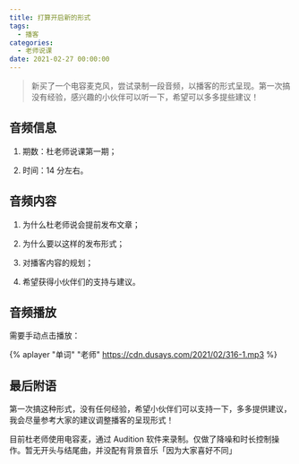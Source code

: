 ```yaml
---
title: 打算开启新的形式
tags:
  - 播客
categories:
  - 老师说课
date: 2021-02-27 00:00:00
---
```


> 新买了一个电容麦克风，尝试录制一段音频，以播客的形式呈现。第一次搞没有经验，感兴趣的小伙伴可以听一下，希望可以多多提些建议！

<!-- more -->

## 音频信息

1. 期数：杜老师说课第一期；

2. 时间：14 分左右。

## 音频内容

1. 为什么杜老师说会提前发布文章；

2. 为什么要以这样的发布形式；

3. 对播客内容的规划；

4. 希望获得小伙伴们的支持与建议。

## 音频播放

需要手动点击播放：

{% aplayer "单词" "老师" https://cdn.dusays.com/2021/02/316-1.mp3 %}

## 最后附语

第一次搞这种形式，没有任何经验，希望小伙伴们可以支持一下，多多提供建议，我会尽量参考大家的建议调整播客的呈现形式！

目前杜老师使用电容麦，通过 Audition 软件来录制。仅做了降噪和时长控制操作。暂无开头与结尾曲，并没配有背景音乐「因为大家喜好不同」